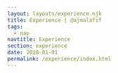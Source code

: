 ```yaml
---
layout: layouts/experience.njk
title: Experience | @ajmalafif
tags:
  - nav
navtitle: Experience
section: experience
date: 2018-01-01
permalink: /experience/index.html
---
```


